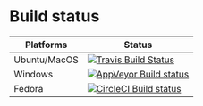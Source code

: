 Build status
============
| Platforms    | Status |
| ------------ | ------ |
| Ubuntu/MacOS | [![Travis Build Status](https://travis-ci.com/motor/Motor.svg?branch=master)](https://travis-ci.com/motor/Motor) |
| Windows      | [![AppVeyor Build status](https://ci.appveyor.com/api/projects/status/3nlym06xn9528h9e/branch/master?svg=true)](https://ci.appveyor.com/project/motor/motor/branch/master) |
| Fedora       | [![CircleCI Build status](https://circleci.com/gh/motor/Motor.svg?style=shield&circle-token=:circle-token)](https://circleci.com/gh/motor/Motor/) |

